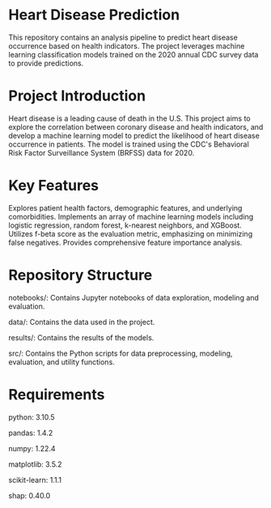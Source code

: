 # Heart Disease Prediction
This repository contains an analysis pipeline to predict heart disease occurrence based on health indicators. The project leverages machine learning classification models trained on the 2020 annual CDC survey data to provide predictions.

# Project Introduction
Heart disease is a leading cause of death in the U.S. This project aims to explore the correlation between coronary disease and health indicators, and develop a machine learning model to predict the likelihood of heart disease occurrence in patients. The model is trained using the CDC's Behavioral Risk Factor Surveillance System (BRFSS) data for 2020.

# Key Features
Explores patient health factors, demographic features, and underlying comorbidities.
Implements an array of machine learning models including logistic regression, random forest, k-nearest neighbors, and XGBoost.
Utilizes f-beta score as the evaluation metric, emphasizing on minimizing false negatives.
Provides comprehensive feature importance analysis.

# Repository Structure
notebooks/: Contains Jupyter notebooks of data exploration, modeling and evaluation.

data/: Contains the data used in the project.

results/: Contains the results of the models.

src/: Contains the Python scripts for data preprocessing, modeling, evaluation, and utility functions.

# Requirements
python: 3.10.5

pandas: 1.4.2

numpy: 1.22.4

matplotlib: 3.5.2

scikit-learn: 1.1.1

shap: 0.40.0
